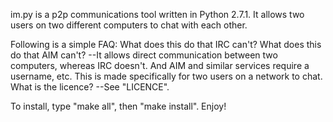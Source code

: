 im.py is a p2p communications tool written in Python 2.7.1.  It allows two users on two different computers to chat with each other.

Following is a simple FAQ:
What does this do that IRC can't?  What does this do that AIM can't? 
--It allows direct communication between two computers, whereas IRC 
doesn't.  And AIM and similar services require a username, etc.  This 
is made specifically for two users on a network to chat. 
What is the licence? 
--See "LICENCE".

To install, type "make all", then "make install".
Enjoy!
